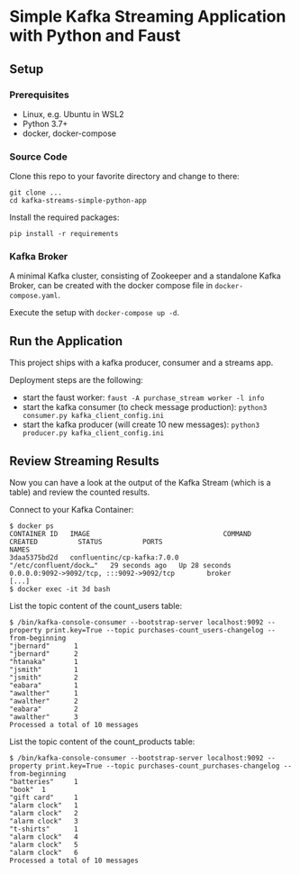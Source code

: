 # Simple Kafka Streaming Application with Python and Faust

## Setup
### Prerequisites
- Linux, e.g. Ubuntu in WSL2
- Python 3.7+
- docker, docker-compose

### Source Code
Clone this repo to your favorite directory and change to there:
```
git clone ...
cd kafka-streams-simple-python-app
```

Install the required packages:
```
pip install -r requirements
```

### Kafka Broker
A minimal Kafka cluster, consisting of Zookeeper and a standalone Kafka Broker, can be created with the docker compose 
file in `docker-compose.yaml`. 

Execute the setup with `docker-compose up -d`.

## Run the Application
This project ships with a kafka producer, consumer and a streams app.

Deployment steps are the following:
* start the faust worker: `faust -A purchase_stream worker -l info`
* start the kafka consumer (to check message production): `python3 consumer.py kafka_client_config.ini`
* start the kafka producer (will create 10 new messages): `python3 producer.py kafka_client_config.ini`

## Review Streaming Results
Now you can have a look at the output of the Kafka Stream (which is a table) and review the counted results.

Connect to your Kafka Container:
```
$ docker ps
CONTAINER ID   IMAGE                                 COMMAND                  CREATED          STATUS          PORTS                                            NAMES
3daa5375bd2d   confluentinc/cp-kafka:7.0.0           "/etc/confluent/dock…"   29 seconds ago   Up 28 seconds   0.0.0.0:9092->9092/tcp, :::9092->9092/tcp        broker
[...]
$ docker exec -it 3d bash
```

List the topic content of the count_users table:
```
$ /bin/kafka-console-consumer --bootstrap-server localhost:9092 --property print.key=True --topic purchases-count_users-changelog --from-beginning
"jbernard"      1
"jbernard"      2
"htanaka"       1
"jsmith"        1
"jsmith"        2
"eabara"        1
"awalther"      1
"awalther"      2
"eabara"        2
"awalther"      3
Processed a total of 10 messages
```

List the topic content of the count_products table:
```
$ /bin/kafka-console-consumer --bootstrap-server localhost:9092 --property print.key=True --topic purchases-count_purchases-changelog --from-beginning
"batteries"     1
"book"  1
"gift card"     1
"alarm clock"   1
"alarm clock"   2
"alarm clock"   3
"t-shirts"      1
"alarm clock"   4
"alarm clock"   5
"alarm clock"   6
Processed a total of 10 messages
```
